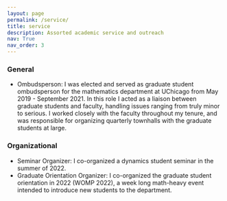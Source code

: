 ```yaml
---
layout: page
permalink: /service/
title: service
description: Assorted academic service and outreach
nav: True
nav_order: 3
---
```


### General
- Ombudsperson: I was elected and served as graduate student ombudsperson for the mathematics department at UChicago from May 2019 - September 2021. In this role I acted as a liaison between graduate students and faculty, handling issues ranging from truly minor to serious. I worked closely with the faculty throughout my tenure, and was responsible for organizing quarterly townhalls with the graduate students at large. 


### Organizational
- Seminar Organizer: I co-organized a dynamics student seminar in the summer of 2022. 
- Graduate Orientation Organizer: I co-organized the graduate student orientation in 2022 (WOMP 2022), a week long math-heavy event intended to introduce new students to the department. 

